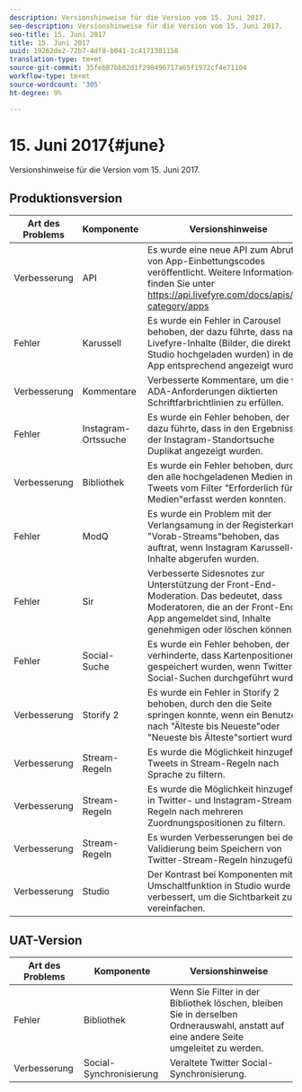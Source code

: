 ```yaml
---
description: Versionshinweise für die Version vom 15. Juni 2017.
seo-description: Versionshinweise für die Version vom 15. Juni 2017.
seo-title: 15. Juni 2017
title: 15. Juni 2017
uuid: 19262de2-72b7-4df8-b041-1c4171381158
translation-type: tm+mt
source-git-commit: 35feb87bb82d1f298496717a65f1972cf4e71104
workflow-type: tm+mt
source-wordcount: '305'
ht-degree: 9%

---
```



# 15. Juni 2017{#june}

Versionshinweise für die Version vom 15. Juni 2017.

## Produktionsversion

| **Art des Problems** | **Komponente** | **Versionshinweise** |
|---|---|---|
| Verbesserung | API | Es wurde eine neue API zum Abrufen von App-Einbettungscodes veröffentlicht. Weitere Informationen finden Sie unter https://api.livefyre.com/docs/apis/by-category/apps |
| Fehler | Karussell | Es wurde ein Fehler in Carousel behoben, der dazu führte, dass native Livefyre-Inhalte (Bilder, die direkt in Studio hochgeladen wurden) in der App entsprechend angezeigt wurden. |
| Verbesserung | Kommentare | Verbesserte Kommentare, um die von ADA-Anforderungen diktierten Schriftfarbrichtlinien zu erfüllen. |
| Fehler | Instagram-Ortssuche | Es wurde ein Fehler behoben, der dazu führte, dass in den Ergebnissen der Instagram-Standortsuche Duplikat angezeigt wurden. |
| Verbesserung | Bibliothek | Es wurde ein Fehler behoben, durch den alle hochgeladenen Medien in Tweets vom Filter &quot;Erforderlich für Medien&quot;erfasst werden konnten. |
| Fehler | ModQ | Es wurde ein Problem mit der Verlangsamung in der Registerkarte &quot;Vorab-Streams&quot;behoben, das auftrat, wenn Instagram Karussell-Inhalte abgerufen wurden. |
| Fehler | Sir | Verbesserte Sidesnotes zur Unterstützung der Front-End-Moderation. Das bedeutet, dass Moderatoren, die an der Front-End-App angemeldet sind, Inhalte genehmigen oder löschen können. |
| Fehler | Social-Suche | Es wurde ein Fehler behoben, der verhinderte, dass Kartenpositionen gespeichert wurden, wenn Twitter Social-Suchen durchgeführt wurde. |
| Verbesserung | Storify 2 | Es wurde ein Fehler in Storify 2 behoben, durch den die Seite springen konnte, wenn ein Benutzer nach &quot;Älteste bis Neueste&quot;oder &quot;Neueste bis Älteste&quot;sortiert wurde. |
| Verbesserung | Stream-Regeln | Es wurde die Möglichkeit hinzugefügt, Tweets in Stream-Regeln nach Sprache zu filtern. |
| Verbesserung | Stream-Regeln | Es wurde die Möglichkeit hinzugefügt, in Twitter- und Instagram-Stream-Regeln nach mehreren Zuordnungspositionen zu filtern. |
| Verbesserung | Stream-Regeln | Es wurden Verbesserungen bei der Validierung beim Speichern von Twitter-Stream-Regeln hinzugefügt. |
| Verbesserung | Studio | Der Kontrast bei Komponenten mit Umschaltfunktion in Studio wurde verbessert, um die Sichtbarkeit zu vereinfachen. |

## UAT-Version

| **Art des Problems** | **Komponente** | **Versionshinweise** |
|---|---|---|
| Fehler | Bibliothek | Wenn Sie Filter in der Bibliothek löschen, bleiben Sie in derselben Ordnerauswahl, anstatt auf eine andere Seite umgeleitet zu werden. |
| Verbesserung | Social-Synchronisierung | Veraltete Twitter Social-Synchronisierung. |

